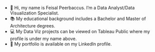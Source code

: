 - 👋 Hi, my name is Feisal Peerbaccus. I’m a Data Analyst/Data Visualization Specialist.
- 📚  My educational background includes a Bachelor and Master of Architecture degrees.
- 💻 My Data Viz projects can be viewed on Tableau Public where my profile is under my name above.
- 📮 My portfolio is available on my LinkedIn profile.


<!---
FeisalP/FeisalP is a ✨ special ✨ repository because its `README.md` (this file) appears on your GitHub profile.
You can click the Preview link to take a look at your changes.
--->

